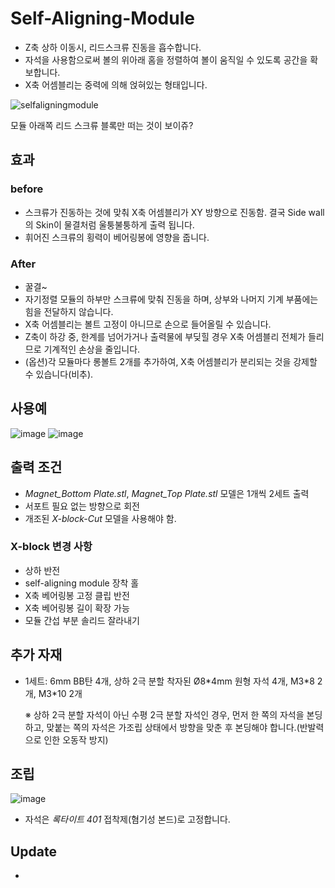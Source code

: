 # Self-Aligning-Module

- Z축 상하 이동시, 리드스크류 진동을 흡수합니다.
- 자석을 사용함으로써 볼의 위아래 홈을 정렬하여 볼이 움직일 수 있도록 공간을 확보합니다.
- X축 어셈블리는 중력에 의해 얹혀있는 형태입니다.

![selfaligningmodule](https://user-images.githubusercontent.com/14369006/236598058-5517a45a-2aed-4d2e-9bf7-9eb94f4d32d1.gif)

모듈 아래쪽 리드 스크류 블록만 떠는 것이 보이쥬?

## 효과

### before
- 스크류가 진동하는 것에 맞춰 X축 어셈블리가 XY 방향으로 진동함. 결국 Side wall의 Skin이 물결처럼 울퉁불퉁하게 출력 됩니다.
- 휘어진 스크류의 횡력이 베어링봉에 영향을 줍니다.

### After
- 꿀결~
- 자기정렬 모듈의 하부만 스크류에 맞춰 진동을 하며, 상부와 나머지 기계 부품에는 힘을 전달하지 않습니다.
- X축 어셈블리는 볼트 고정이 아니므로 손으로 들어올릴 수 있습니다.
- Z축이 하강 중, 한계를 넘어가거나 출력물에 부딪힐 경우 X축 어셈블리 전체가 들리므로 기계적인 손상을 줄입니다.
- (옵션)각 모듈마다 롱볼트 2개를 추가하여, X축 어셈블리가 분리되는 것을 강제할 수 있습니다(비추).

## 사용예

![image](https://user-images.githubusercontent.com/14369006/236597990-4b1d5f24-284b-4e94-8c5a-d8b335fa26ef.png)
![image](https://user-images.githubusercontent.com/14369006/236598022-74dfea6b-8118-4fb7-8684-93f8c1d9f288.png)

## 출력 조건

- *Magnet_Bottom Plate.stl*, *Magnet_Top Plate.stl* 모델은 1개씩 2세트 출력
- 서포트 필요 없는 방향으로 회전
- 개조된 *X-block-Cut* 모델을 사용해야 함.

### X-block 변경 사항

+ 상하 반전
+ self-aligning module 장착 홀
+ X축 베어링봉 고정 클립 반전
+ X축 베어링봉 길이 확장 가능
+ 모듈 간섭 부분 솔리드 잘라내기


## 추가 자재
+ 1세트: 6mm BB탄 4개, 상하 2극 분할 착자된 Ø8\*4mm 원형 자석 4개, M3\*8 2개, M3\*10 2개

  ※ 상하 2극 분할 자석이 아닌 수평 2극 분할 자석인 경우, 먼저 한 쪽의 자석을 본딩하고, 맞붙는 쪽의 자석은 가조립 상태에서 방향을 맞춘 후 본딩해야 합니다.(반발력으로 인한 오동작 방지)

## 조립

![image](https://user-images.githubusercontent.com/14369006/236597955-68b111e1-c145-4f5c-b39c-84a29f89a55f.png)

- 자석은 *록타이트 401* 접착제(혐기성 본드)로 고정합니다.

## Update
- 
